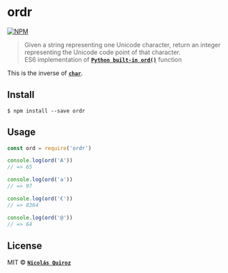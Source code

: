 # ordr

[![NPM](https://nodei.co/npm/ordr.png)](https://nodei.co/npm/ordr/)

> Given a string representing one Unicode character, return an integer representing the Unicode code point of that character.  
ES6 implementation of **[`Python built-in ord()`](https://docs.python.org/3.6/library/functions.html#ord)** function

This is the inverse of **[`char`](https://www.npmjs.com/package/char)**.


## Install

```
$ npm install --save ordr
```


## Usage

```js
const ord = require('ordr')

console.log(ord('A'))
// => 65

console.log(ord('a'))
// => 97

console.log(ord('€'))
// => 8364

console.log(ord('@'))
// => 64
```


## License

MIT © **[`Nicolás Quiroz`](https://nicolasquiroz.com)**
